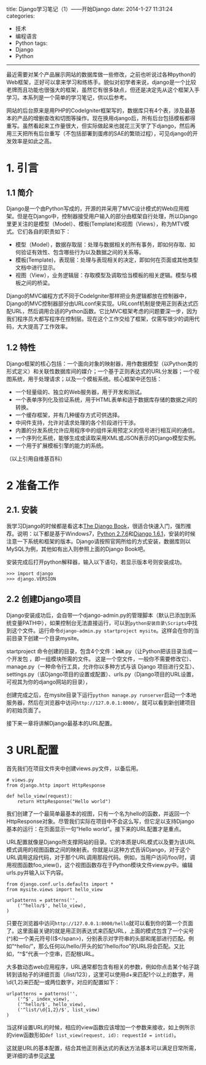 title: Django学习笔记（1）——开始Django
date: 2014-1-27 11:31:24
categories:
- 技术
- 编程语言
- Python
tags:
- Django
- Python
---
最近需要对某个产品展示网站的数据库做一些修改，之前也听说过各种python的Web框架，正好可以拿来学习和练练手。貌似对初学者来说，django是一个比较老牌而且功能也很强大的框架，虽然它有很多缺点，但还是决定先从这个框架入手学习。本系列是一个简单的学习笔记，供以后参考。

网站的后台原来是用PHP的CodeIgniter框架写的，数据库只有4个表，涉及最基本的产品的增删查改和切图等操作。现在换用django后，所有后台包括模板都得重写。虽然看起来工作量很大，但实际做起来也就花三天学了下django，然后再用三天把所有后台重写（不包括部署到蛋疼的SAE的繁琐过程），可见django的开发效率是如此之高。

<!-- more -->

# 1. 引言
## 1.1 简介

Django是一个由Python写成的，开源的并采用了MVC设计模式的Web应用框架。但是在Django中，控制器接受用户输入的部分由框架自行处理，所以Django里更关注的是模型（Model）、模板(Template)和视图（Views），称为MTV模式。它们各自的职责如下：
* 模型（Model），数据存取层：处理与数据相关的所有事务，即如何存取、如何验证有效性、包含哪些行为以及数据之间的关系等。
* 模板(Template)，表现层：处理与表现相关的决定，即如何在页面或其他类型文档中进行显示。
* 视图（View），业务逻辑层：存取模型及调取恰当模板的相关逻辑。模型与模板之间的桥梁。

Django的MVC编程方式不同于CodeIgniter那样把业务逻辑都放在控制器中，Django的MVC控制器部分由URLconf来实现。URLconf机制是使用正则表达式匹配URL，然后调用合适的Python函数。它比MVC框架考虑的问题要深一步，因为我们程序员大都写程序在控制层。现在这个工作交给了框架，仅需写很少的调用代码，大大提高了工作效率。

## 1.2 特性

Django框架的核心包括：一个面向对象的映射器，用作数据模型（以Python类的形式定义）和关联性数据库间的媒介；一个基于正则表达式的URL分发器；一个视图系统，用于处理请求；以及一个模板系统。核心框架中还包括：
* 一个轻量级的、独立的Web服务器，用于开发和测试。
* 一个表单序列化及验证系统，用于HTML表单和适于数据库存储的数据之间的转换。
* 一个缓存框架，并有几种缓存方式可供选择。
* 中间件支持，允许对请求处理的各个阶段进行干涉。
* 内置的分发系统允许应用程序中的组件采用预定义的信号进行相互间的通信。
* 一个序列化系统，能够生成或读取采用XML或JSON表示的Django模型实例。
* 一个用于扩展模板引擎的能力的系统。

（以上引用自维基百科）

# 2 准备工作
## 2.1. 安装

我学习Django的时候都是看这本[The Django Book](http://code.google.com/p/luaforwindows/downloads/list)，很适合快速入门，强烈推荐。说明：以下都是基于Windows7，[Python 2.7.6](http://www.python.org/download/releases/2.7.6/)和[Django 1.6.1](https://www.djangoproject.com/download/)，安装的时候注意一下系统和框架的版本。Django请按照官网所给的方式安装，数据库则以MySQL为例，其他如有出入则参照上面的Django Book吧。

安装完成后打开python解释器，输入以下语句，若显示版本号则安装成功。

    >>> import django
    >>> django.VERSION

## 2.2 创建Django项目

Django安装成功后，会自带一个django-admin.py的管理脚本（默认已添加到系统变量PATH中），如果控制台无法直接运行，可以到`python安装目录\Scripts`中找到这个文件。运行命令`django-admin.py startproject mysite`。这样会在你的当前目录下创建一个目录mysite。

startproject 命令创建的目录，包含4个文件：__init__.py（让Python把该目录当成一个开发包 ，即一组模块所需的文件。 这是一个空文件，一般你不需要修改它）、manage.py（一种命令行工具，允许你以多种方式与该 Django 项目进行交互）、settings.py（该Django项目的设置或配置）、urls.py（Django项目的URL设置，可视其为你的django网站的目录），

创建完成之后，在mysite目录下运行`python manage.py runserver`启动一个本地服务器，然后在浏览器中访问`http://127.0.0.1:8000/`，就可以看到新创建项目的初始页面了。

接下来一章将讲解Django最基本的URL配置。

# 3 URL配置

首先我们在项目文件夹中创建views.py文件，以备后用。

    # views.py    
    from django.http import HttpResponse

    def hello_view(request):
        return HttpResponse("Hello world")

我们创建了一个最简单最基本的视图，只有一个名为hello的函数，并返回一个HttpResponse对象。尽管我们实际在项目中不会这么写，但它足以支持Django基本的运行：在页面显示一句“Hello world”。接下来的URL配置才是重点。

URL配置就像是Django所支撑网站的目录。它的本质是URL模式以及要为该URL模式调用的视图函数之间的映射表。你就是以这种方式告诉Django，对于这个URL调用这段代码，对于那个URL调用那段代码。例如，当用户访问/foo/时，调用视图函数foo_view()，这个视图函数存在于Python模块文件view.py中。编辑urls.py并输入以下内容。

    from django.conf.urls.defaults import *
    from mysite.views import hello_view

    urlpatterns = patterns('',
        ('^hello/$', hello_view),
    )

只要在浏览器中访问`http://127.0.0.1:8000/hello`就可以看到你的第一个页面了。这里面最关键的就是用正则表达式来匹配URL，上面的模式包含了一个尖号(^)和一个美元符号((<span>$</span>)，分别表示对字符串的头部和尾部进行匹配。例如“^hello/”，那么任何以/hello/开头的如“/hello/foo”的URL将会匹配。又比如，“^$”代表一个空串，匹配根URL。

大多数动态web应用程序，URL通常都包含有相关的参数，例如你点击某个帖子跳转到该帖子的详细页面（/list/123），这里可以使用d+来匹配1个以上的数字，用\d{1,2}来匹配一或两位数字，对应的配置如下：

    urlpatterns = patterns('',
        ('^$', index_view),
        ('^hello/$', hello_view),
        ('^list/\d{1,2}/$', list_view)
    )

当这样设置URL的时候，相应的view函数应该增加一个参数来接收，如上例所示的view函数形如`def list_view(request, id): requestId = int(id)`。

这就是URL的基本配置，结合其他正则表达式的表达方法基本可以满足日常所需，更详细的请参见[这里](http://djangobook.py3k.cn/2.0/chapter03/)
